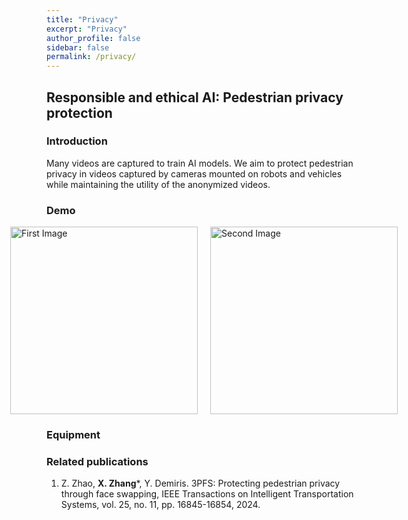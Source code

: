 ```yaml
---
title: "Privacy"
excerpt: "Privacy"
author_profile: false
sidebar: false
permalink: /privacy/
---
```


<style>
.page {
  max-width: 100% !important;
  padding: 0 40px;
}
.page__content {
  max-width: 100% !important;
}
</style>

<h2>Responsible and ethical AI: Pedestrian privacy protection</h2>

<h3>Introduction</h3>
Many videos are captured to train AI models. We aim to protect pedestrian privacy in videos captured by cameras mounted on robots and vehicles while maintaining the utility of the anonymized videos.

<h3>Demo</h3>

<!-- <img align="center" width="600" src="/images/word cloud.png" />  -->

<!-- 
<p align="center"> 
  <img width="600" src="/images/research/3PFS.png" />
</p>
-->

<div style="display: flex; justify-content: center; align-items: center;">
  <img src="/images/research/3PFS.png" alt="First Image" style="height: 300px; width: auto; margin-right: 20px;">
  <img src="/images/research/3PFS.gif" alt="Second Image" style="height: 300px; width: auto;">
</div>

<h3>Equipment</h3>

<h3>Related publications</h3>

1. Z. Zhao, **X. Zhang***, Y. Demiris. 3PFS: Protecting pedestrian privacy through face swapping, IEEE Transactions on Intelligent Transportation Systems, vol. 25, no. 11, pp. 16845-16854, 2024.